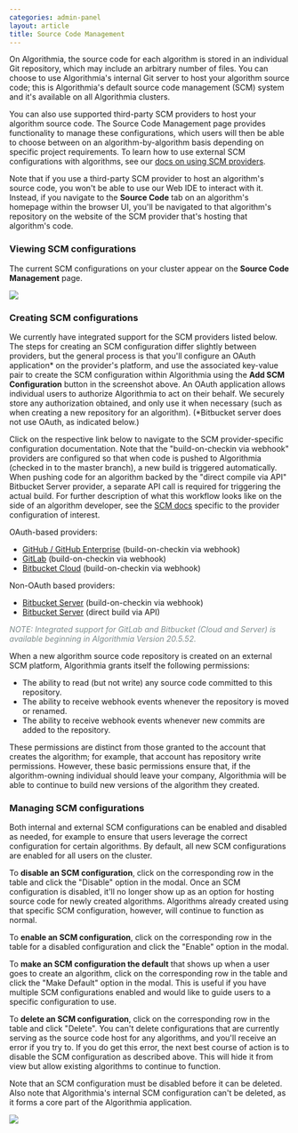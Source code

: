 ```yaml
---
categories: admin-panel
layout: article
title: Source Code Management
---
```


On Algorithmia, the source code for each algorithm is stored in an individual Git repository, which may include an arbitrary number of files. You can choose to use Algorithmia's internal Git server to host your algorithm source code; this is Algorithmia's default source code management (SCM) system and it's available on all Algorithmia clusters.

You can also use supported third-party SCM providers to host your algorithm source code. The Source Code Management page provides functionality to manage these configurations, which users will then be able to choose between on an algorithm-by-algorithm basis depending on specific project requirements. To learn how to use external SCM configurations with algorithms, see our [docs on using SCM providers](/algorithm-development/source-code-management).

Note that if you use a third-party SCM provider to host an algorithm's source code, you won't be able to use our Web IDE to interact with it. Instead, if you navigate to the **Source Code** tab on an algorithm's homepage within the browser UI, you'll be navigated to that algorithm's repository on the website of the SCM provider that's hosting that algorithm's code.

### Viewing SCM configurations

The current SCM configurations on your cluster appear on the **Source Code Management** page.

![]({{site.url}}/images/post_images/algo-images-admin/algo-1621527300302.png)

### Creating SCM configurations

We currently have integrated support for the SCM providers listed below. The steps for creating an SCM configuration differ slightly between providers, but the general process is that you'll configure an OAuth application* on the provider's platform, and use the associated key-value pair to create the SCM configuration within Algorithmia using the **Add SCM Configuration** button in the screenshot above. An OAuth application allows individual users to authorize Algorithmia to act on their behalf. We securely store any authorization obtained, and only use it when necessary (such as when creating a new repository for an algorithm). (*Bitbucket server does not use OAuth, as indicated below.)

Click on the respective link below to navigate to the SCM provider-specific configuration documentation. Note that the "build-on-checkin via webhook" providers are configured so that when code is pushed to Algorithmia (checked in to the master branch), a new build is triggered automatically. When pushing code for an algorithm backed by the "direct compile via API" Bitbucket Server provider, a separate API call is required for triggering the actual build. For further description of what this workflow looks like on the side of an algorithm developer, see the [SCM docs](/algorithm-development/source-code-management) specific to the provider configuration of interest.

OAuth-based providers:

*   [GitHub / GitHub Enterprise](/administration/scm-config/source-code-management-github) (build-on-checkin via webhook)
*   [GitLab](/administration/scm-config/source-code-management-gitlab) (build-on-checkin via webhook)
*   [Bitbucket Cloud](/administration/scm-config/source-code-management-bitbucket-cloud) (build-on-checkin via webhook)

Non-OAuth based providers:

*   [Bitbucket Server](/administration/scm-config/source-code-management-bitbucket-server-checkin) (build-on-checkin via webhook)
*   [Bitbucket Server](/administration/scm-config/source-code-management-bitbucket-server-api) (direct build via API)

_<span style="color: #7e8c8d;">NOTE: Integrated support for GitLab and Bitbucket (Cloud and Server) is available beginning in Algorithmia Version 20.5.52.</span>_

When a new algorithm source code repository is created on an external SCM platform, Algorithmia grants itself the following permissions:

*   The ability to read (but not write) any source code committed to this repository.
*   The ability to receive webhook events whenever the repository is moved or renamed.
*   The ability to receive webhook events whenever new commits are added to the repository.

These permissions are distinct from those granted to the account that creates the algorithm; for example, that account has repository write permissions. However, these basic permissions ensure that, if the algorithm-owning individual should leave your company, Algorithmia will be able to continue to build new versions of the algorithm they created.

### Managing SCM configurations

Both internal and external SCM configurations can be enabled and disabled as needed, for example to ensure that users leverage the correct configuration for certain algorithms. By default, all new SCM configurations are enabled for all users on the cluster.

To **disable an SCM configuration**, click on the corresponding row in the table and click the "Disable" option in the modal. Once an SCM configuration is disabled, it'll no longer show up as an option for hosting source code for newly created algorithms. Algorithms already created using that specific SCM configuration, however, will continue to function as normal.

To **enable an SCM configuration**, click on the corresponding row in the table for a disabled configuration and click the "Enable" option in the modal.

To **make an SCM configuration the default** that shows up when a user goes to create an algorithm, click on the corresponding row in the table and click the "Make Default" option in the modal. This is useful if you have multiple SCM configurations enabled and would like to guide users to a specific configuration to use.

To **delete an SCM configuration**, click on the corresponding row in the table and click "Delete". You can't delete configurations that are currently serving as the source code host for any algorithms, and you'll receive an error if you try to. If you do get this error, the next best course of action is to disable the SCM configuration as described above. This will hide it from view but allow existing algorithms to continue to function.

Note that an SCM configuration must be disabled before it can be deleted. Also note that Algorithmia's internal SCM configuration can't be deleted, as it forms a core part of the Algorithmia application.

![]({{site.url}}/images/post_images/algo-images-admin/algo-1620874306480.png)
